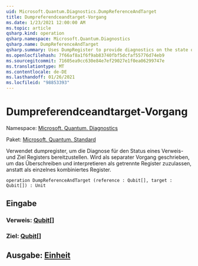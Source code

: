 ```yaml
---
uid: Microsoft.Quantum.Diagnostics.DumpReferenceAndTarget
title: Dumpreferendceandtarget-Vorgang
ms.date: 1/23/2021 12:00:00 AM
ms.topic: article
qsharp.kind: operation
qsharp.namespace: Microsoft.Quantum.Diagnostics
qsharp.name: DumpReferenceAndTarget
qsharp.summary: Uses DumpRegister to provide diagnostics on the state of a reference and target register. Written as separate operation to allow overriding and interpreting as separate registers, rather than as a single combined register.
ms.openlocfilehash: 7f66af8a1f6f9ab83740fbf5dcfaf55776d74eb9
ms.sourcegitcommit: 71605ea9cc630e84e7ef29027e1f0ea06299747e
ms.translationtype: MT
ms.contentlocale: de-DE
ms.lasthandoff: 01/26/2021
ms.locfileid: "98853393"
---
```

# <a name="dumpreferenceandtarget-operation"></a>Dumpreferendceandtarget-Vorgang

Namespace: [Microsoft. Quantum. Diagnostics](xref:Microsoft.Quantum.Diagnostics)

Paket: [Microsoft. Quantum. Standard](https://nuget.org/packages/Microsoft.Quantum.Standard)


Verwendet dumpregister, um die Diagnose für den Status eines Verweis-und Ziel Registers bereitzustellen. Wird als separater Vorgang geschrieben, um das Überschreiben und interpretieren als getrennte Register zuzulassen, anstatt als einzelnes kombiniertes Register.

```qsharp
operation DumpReferenceAndTarget (reference : Qubit[], target : Qubit[]) : Unit
```


## <a name="input"></a>Eingabe

### <a name="reference--qubit"></a>Verweis: [Qubit](xref:microsoft.quantum.lang-ref.qubit)[]




### <a name="target--qubit"></a>Ziel: [Qubit](xref:microsoft.quantum.lang-ref.qubit)[]





## <a name="output--unit"></a>Ausgabe: [Einheit](xref:microsoft.quantum.lang-ref.unit)

